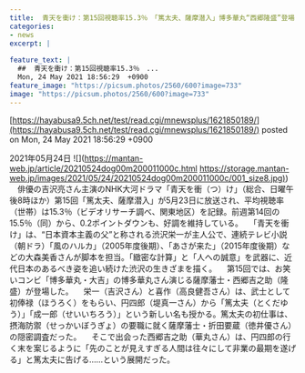 ```yaml
---
title:  青天を衝け：第15回視聴率15.3％　「篤太夫、薩摩潜入」博多華丸“西郷隆盛”登場  
categories:
- news
excerpt: |
  
feature_text: |
  ##  青天を衝け：第15回視聴率15.3％　...
  Mon, 24 May 2021 18:56:29  +0900
feature_image: "https://picsum.photos/2560/600?image=733"
image: "https://picsum.photos/2560/600?image=733"
---
```


[https://hayabusa9.5ch.net/test/read.cgi/mnewsplus/1621850189/](https://hayabusa9.5ch.net/test/read.cgi/mnewsplus/1621850189/)
posted on Mon, 24 May 2021 18:56:29  +0900

<!--more-->

2021年05月24日 ![](https://mantan-web.jp/article/20210524dog00m200011000c.html [https://storage.mantan-web.jp/images/2021/05/24/20210524dog00m200011000c/001_size8.jpg)](https://storage.mantan-web.jp/images/2021/05/24/20210524dog00m200011000c/001_size8.jpg)) 　俳優の吉沢亮さん主演のNHK大河ドラマ「青天を衝（つ）け」（総合、日曜午後8時ほか）第15回「篤太夫、薩摩潜入」が5月23日に放送され、平均視聴率（世帯）は15.3％（ビデオリサーチ調べ、関東地区）を記録。前週第14回の15.5％（同）から、0.2ポイントダウンも、好調を維持している。 　「青天を衝け」は、“日本資本主義の父”と称される渋沢栄一が主人公で、連続テレビ小説（朝ドラ）「風のハルカ」（2005年度後期）、「あさが来た」（2015年度後期）などの大森美香さんが脚本を担当。「緻密な計算」と「人への誠意」を武器に、近代日本のあるべき姿を追い続けた渋沢の生きざまを描く。 　第15回では、お笑いコンビ「博多華丸・大吉」の博多華丸さん演じる薩摩藩士・西郷吉之助（隆盛）が登場した。 　栄一（吉沢さん）と喜作（高良健吾さん）は、武士として初俸禄（ほうろく）をもらい、円四郎（堤真一さん）から「篤太夫（とくだゆう）」「成一郎（せいいちろう）」という新しい名も授かる。篤太夫の初仕事は、摂海防禦（せっかいぼうぎょ）の要職に就く薩摩藩士・折田要蔵（徳井優さん）の隠密調査だった。 　そこで出会った西郷吉之助（華丸さん）は、円四郎の行く末を案じるように「先のことが見えすぎる人間は往々にして非業の最期を遂げる」と篤太夫に告げる……という展開だった。
